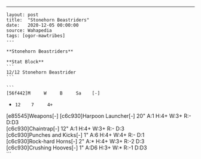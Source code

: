 ---
    layout: post
    title:  "Stonehorn Beastriders"
    date:   2020-12-05 00:00:00
    source: Wahapedia
    tags: [ogor-mawtribes]
    ---
    
    **Stonehorn Beastriders**
    
    **Stat Block**
    ```
    12/12 Stonehorn Beastrider
    ```
    
    ```
    [56f442]M     W     B     Sa    [-]
*     12    7     4+    
[e85545]Weapons[-]
[c6c930]Harpoon Launcher[-]
20"    A:1    H:4+   W:3+   R:-    D:D3  
[c6c930]Chaintrap[-]
12"    A:1    H:4+   W:3+   R:-    D:3   
[c6c930]Punches and Kicks[-]
1"     A:6    H:4+   W:4+   R:-    D:1   
[c6c930]Rock-hard Horns[-]
2"     A:*    H:4+   W:3+   R:-2   D:3   
[c6c930]Crushing Hooves[-]
1"     A:D6   H:3+   W:*    R:-1   D:D3  
    ```
    
    
    